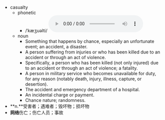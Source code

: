 - casualty
	- phonetic
		- /ˈkæʒuəlti/
		  <audio controls><source src="https://api.dictionaryapi.dev/media/pronunciations/en/casualty-us.mp3"></audio>
	- noun
		- Something that happens by chance, especially an unfortunate event; an accident, a disaster.
		- A person suffering from injuries or who has been killed due to an accident or through an act of violence.
		- Specifically, a person who has been killed (not only injured) due to an accident or through an act of violence; a fatality.
		- A person in military service who becomes unavailable for duty, for any reason (notably death, injury, illness, capture, or desertion).
		- The accident and emergency department of a hospital.
		- An incidental charge or payment.
		- Chance nature; randomness.
- **n.**受害者；遇难者；毁坏物；损坏物
- **网络**伤亡；伤亡人员；事故